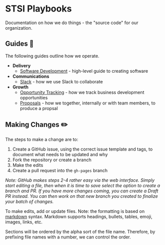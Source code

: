 # STSI Playbooks

Documentation on how we do things - the "source code" for our organization.

## Guides :notebook:

The following guides outline how we operate.

* __Delivery__
  * [Software Development](delivery/software-dev.md) - high-level guide to creating software
* __Communications__
  * [Slack](communications/slack.md) - how we use Slack to collaborate
* __Growth__
  * [Opportunity Tracking](growth/opportunities.md) - how we track business development opportunities
  * [Proposals](growth/proposals.md) - how we together, internally or with team members, to produce a propsal

## Making Changes :pencil2:

The steps to make a change are to:

1. Create a GitHub issue, using the correct issue template and tags, to document what needs to be updated and why
2. Fork the repository or create a branch
3. Make the edits
4. Create a pull request into the `gh-pages` branch

_Note: GitHub makes steps 2-4 rather easy via the web interface. Simply start editing a file, then when it is time to save select the option to create a branch and PR. If you have more changes coming, you can create a Draft PR instead. You can then work on that new branch you created to finalize your batch of changes._

To make edits, add or update files. Note: the formatting is based on [markdown](https://github.com/adam-p/markdown-here/wiki/Markdown-Cheatsheet) syntax. Markdown supports headings, bullets, tables, emoji, images, links, etc. 

Sections will be ordered by the alpha sort of the file name. Therefore, by prefixing file names with a number, we can control the order.

